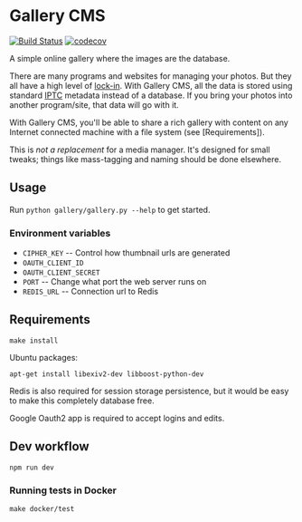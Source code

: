 Gallery CMS
===========

[![Build Status](https://travis-ci.org/crccheck/gallery-cms.svg?branch=master)](https://travis-ci.org/crccheck/gallery-cms) [![codecov](https://codecov.io/gh/crccheck/gallery-cms/branch/master/graph/badge.svg)](https://codecov.io/gh/crccheck/gallery-cms)

A simple online gallery where the images are the database.

There are many programs and websites for managing your photos. But they all
have a high level of [lock-in]. With Gallery CMS, all the data is stored using
standard [IPTC] metadata instead of a database. If you bring your photos into
another program/site, that data will go with it.

With Gallery CMS, you'll be able to share a rich gallery with content on any
Internet connected machine with a file system (see [Requirements]).

This is *not a replacement* for a media manager. It's designed for small
tweaks; things like mass-tagging and naming should be done elsewhere.

  [lock-in]: https://en.wikipedia.org/wiki/Vendor_lock-in
  [IPTC]: http://www.sno.phy.queensu.ca/~phil/exiftool/TagNames/IPTC.html

Usage
-----

Run `python gallery/gallery.py --help` to get started.

### Environment variables

* `CIPHER_KEY` -- Control how thumbnail urls are generated
* `OAUTH_CLIENT_ID`
* `OAUTH_CLIENT_SECRET`
* `PORT` -- Change what port the web server runs on
* `REDIS_URL` -- Connection url to Redis


Requirements
------------

    make install

Ubuntu packages:

    apt-get install libexiv2-dev libboost-python-dev

Redis is also required for session storage persistence, but it would be easy to
make this completely database free.

Google Oauth2 app is required to accept logins and edits.


Dev workflow
------------

    npm run dev

### Running tests in Docker

    make docker/test
